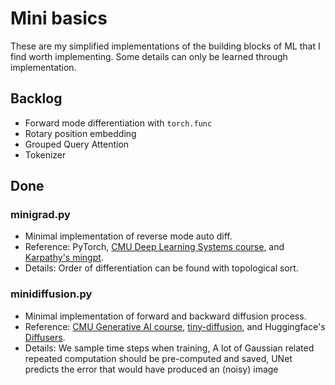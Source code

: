 # Mini basics
These are my simplified implementations of the building blocks of ML that I find worth implementing. Some details can only be learned through implementation.


## Backlog
* Forward mode differentiation with `torch.func`
* Rotary position embedding
* Grouped Query Attention
* Tokenizer


## Done
### minigrad.py
* Minimal implementation of reverse mode auto diff.
* Reference: PyTorch, [CMU Deep Learning Systems course](https://github.com/dlsyscourse/hw1/blob/main/hw1.ipynb), and [Karpathy's mingpt](https://github.com/karpathy/micrograd).
* Details: Order of differentiation can be found with topological sort.

### minidiffusion.py
* Minimal implementation of forward and backward diffusion process.
* Reference: [CMU Generative AI course](https://www.cs.cmu.edu/~mgormley/courses/10423/coursework.html), [tiny-diffusion](https://github.com/tanelp/tiny-diffusion?tab=readme-ov-file), and Huggingface's [Diffusers](https://github.com/huggingface/diffusers/blob/main/src/diffusers/models/unets/unet_2d.py).
* Details: We sample time steps when training, A lot of Gaussian related repeated computation should be pre-computed and saved, UNet predicts the error that would have produced an (noisy) image
